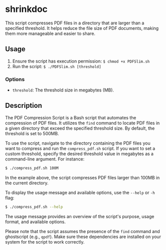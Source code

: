 # shrinkdoc

This script compresses PDF files in a directory that are larger than a specified threshold. It helps reduce the file size of PDF documents, making them more manageable and easier to share.

## Usage

1. Ensure the script has execution permission: `$ chmod +x PDFSlim.sh`
2. Run the script: `$ ./PDFSlim.sh [threshold]`

### Options

- `threshold`: The threshold size in megabytes (MB).

## Description

The PDF Compression Script is a Bash script that automates the compression of PDF files. It utilizes the `find` command to locate PDF files in a given directory that exceed the specified threshold size. By default, the threshold is set to 500MB.

To use the script, navigate to the directory containing the PDF files you want to compress and run the `compress_pdf.sh` script. If you want to set a custom threshold, specify the desired threshold value in megabytes as a command-line argument. For instance:

```bash
$ ./compress_pdf.sh 100M
```

In the example above, the script compresses PDF files larger than 100MB in the current directory.

To display the usage message and available options, use the `--help` or `-h` flag:

```bash
$ ./compress_pdf.sh --help
```

The usage message provides an overview of the script's purpose, usage format, and available options.

Please note that the script assumes the presence of the `find` command and ghostscript (e.g., `qpdf`). Make sure these dependencies are installed on your system for the script to work correctly.
